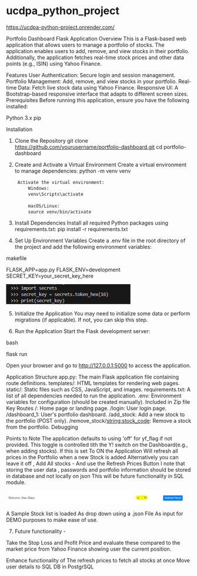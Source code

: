 # ucdpa_python_project

https://ucdpa-python-project.onrender.com/



Portfolio Dashboard Flask Application
Overview
This is a Flask-based web application that allows users to manage a portfolio of stocks. The application enables users to add, remove, and view stocks in their portfolio. Additionally, the application fetches real-time stock prices and other data points (e.g., ISIN) using Yahoo Finance.

Features
User Authentication: Secure login and session management.
Portfolio Management: Add, remove, and view stocks in your portfolio.
Real-time Data: Fetch live stock data using Yahoo Finance.
Responsive UI: A Bootstrap-based responsive interface that adapts to different screen sizes.
Prerequisites
Before running this application, ensure you have the following installed:

Python 3.x
pip

Installation
1. Clone the Repository
    git clone https://github.com/yourusername/portfolio-dashboard.git
    cd portfolio-dashboard
2. Create and Activate a Virtual Environment
    Create a virtual environment to manage dependencies:
    python -m venv venv

        Activate the virtual environment:
            Windows:
            venv\Scripts\activate

            macOS/Linux:
            source venv/bin/activate

3. Install Dependencies
    Install all required Python packages using requirements.txt:
    pip install -r requirements.txt

4. Set Up Environment Variables
    Create a .env file in the root directory of the project and add the following environment variables:

makefile

FLASK_APP=app.py
FLASK_ENV=development
SECRET_KEY=your_secret_key_here

![alt text](secrets.png)

5. Initialize the Application
You may need to initialize some data or perform migrations (if applicable). If not, you can skip this step.

6. Run the Application
Start the Flask development server:

bash

flask run

Open your browser and go to http://127.0.0.1:5000 to access the application.

Application Structure
app.py: The main Flask application file containing route definitions.
templates/: HTML templates for rendering web pages.
static/: Static files such as CSS, JavaScript, and images.
requirements.txt: A list of all dependencies needed to run the application.
.env: Environment variables for configuration (should be created manually). Included in Zip file
Key Routes
/: Home page or landing page.
/login: User login page.
/dashboard_1: User's portfolio dashboard.
/add_stock: Add a new stock to the portfolio (POST only).
/remove_stock/<string:stock_code>: Remove a stock from the portfolio.
Debugging

Points to Note
The application defaults to using 'off' for yf_flag if not provided. 
This toggle is controlled tith the Y! switch on the Dashboard(e.g., when adding stocks).
If this is set To ON the Application Will refresh all prices in the Portfolio when a new Stock is added
Alternatively you can leave it  off  , Add All stocks  -  And use the Refresh Prices Button
I note that storing the user data , passwords and portfolio information should be stored in database and not locally on json
This will be future functionality in SQL module.



![alt text](yahoo_image.png)

A Sample Stock list is loaded As drop down using a .json File As input for DEMO purposes to make ease of use.


7. Future functionality  - 

Take the Stop Loss and Profit Price and evaluate these compared to the market price from Yahoo Finance showing user the current position.

Enhance functionality of The refresh prices to fetch all stocks at once
Move user details to SQL DB in PostgrSQL

